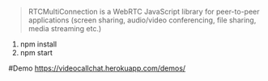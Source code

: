 
> RTCMultiConnection is a WebRTC JavaScript library for peer-to-peer applications (screen sharing, audio/video conferencing, file sharing, media streaming etc.)

1. npm install
2. npm start

#Demo
https://videocallchat.herokuapp.com/demos/
